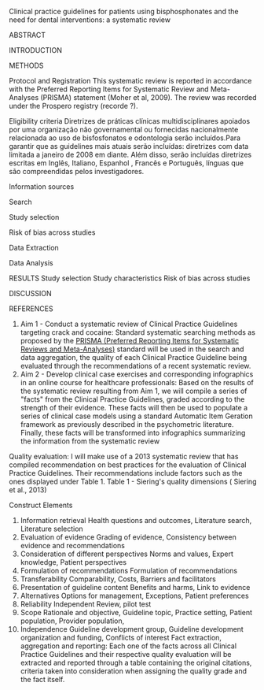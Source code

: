 Clinical practice guidelines for patients using bisphosphonates and the need for dental interventions: a systematic review

ABSTRACT

INTRODUCTION

METHODS

Protocol and Registration
This systematic review is reported in accordance with the Preferred Reporting Items for Systematic Review and Meta-Analyses (PRISMA) statement (Moher et al, 2009). The review was recorded under the Prospero registry (recorde ?).

Eligibility criteria
Diretrizes de práticas clínicas  multidisciplinares apoiados por uma organização não governamental ou fornecidas nacionalmente relacionada ao uso de bisfosfonatos e odontologia serão incluídos.Para garantir que as guidelines mais atuais serão incluídas: diretrizes com data  limitada a janeiro de 2008 em diante. Além disso, serão incluídas diretrizes escritas em Inglês, Italiano, Espanhol , Francês e Português, línguas que são compreendidas pelos investigadores. 

Information sources

Search

Study selection

Risk of bias across studies

Data Extraction

Data Analysis

RESULTS
Study selection
Study characteristics
Risk of bias across studies

DISCUSSION

REFERENCES




1. Aim 1 - Conduct a systematic review of Clinical Practice Guidelines targeting crack and cocaine: Standard systematic searching methods as proposed by the [PRISMA (Preferred Reporting Items for Systematic Reviews and Meta-Analyses)]() standard will be used in the search and data aggregation, the quality of each Clinical Practice Guideline being evaluated through the recommendations of a recent systematic review.
2. Aim 2 - Develop clinical case exercises and corresponding infographics in an online course for healthcare professionals: Based on the results of the systematic review resulting from Aim 1, we will compile a series of "facts" from the Clinical Practice Guidelines, graded according to the strength of their evidence. These facts will then be used to populate a series of clinical case models using a standard Automatic Item Geration framework as previously described in the psychometric literature. Finally, these facts will be transformed into infographics summarizing the information from the systematic review

Quality evaluation: I will make use of a 2013 systematic review that has compiled recommendation on best practices for the evaluation of Clinical Practice Guidelines. Their recommendations include factors such as the ones displayed under Table 1.
Table 1 - Siering's quality dimensions (  Siering et al., 2013) 

Construct	Elements
1. Information retrieval	Health questions and outcomes, Literature search, Literature selection
2. Evaluation of evidence	Grading of evidence, Consistency between evidence and recommendations
3. Consideration of different perspectives	Norms and values, Expert knowledge, Patient perspectives
4. Formulation of recommendations	Formulation of recommendations
5. Transferability	Comparability, Costs, Barriers and facilitators
6. Presentation of guideline content	Benefits and harms, Link to evidence
7. Alternatives	Options for management, Exceptions, Patient preferences
8. Reliability	Independent Review, pilot test
9. Scope	Rationale and objective, Guideline topic, Practice setting, Patient population,  Provider population, 
10. Independence	Guideline development group, Guideline development organization and funding, Conflicts of interest
Fact extraction, aggregation and reporting: Each one of the facts across all Clinical Practice Guidelines and their respective quality evaluation will be extracted and reported through a table containing the original citations, criteria taken into consideration when assigning the quality grade and the fact itself.






